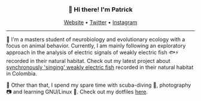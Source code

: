 
<h3 align="center">👋 Hi there! I'm Patrick</h3>
<p align="center">
  <a href="https://weygoldt.com">Website</a> •
  <a href="https://twitter.com/weygoldtp">Twitter</a> •
  <a href="https://www.instagram.com/weygoldtphoto/">Instagram</a>
</p>

---
 🦎 I'm a masters student of neurobiology and evolutionary ecology with a focus on animal behavior. Currently, I am mainly following an exploratory approach in the analysis of electric signals of weakly electric fish 🐟⚡️ recorded in their natural habitat. Check out my latest project about [synchronously 'singing' weakly electric fish](https://github.com/weygoldt/synchronous-modulations) recorded in their natural habitat in Colombia.

🐢 Other than that, I spend my spare time with scuba-diving 🤿, photography 📷 and learning GNU/Linux 🐧. Check out my dotfiles [here](https://github.com/weygoldt/dotfiles).
